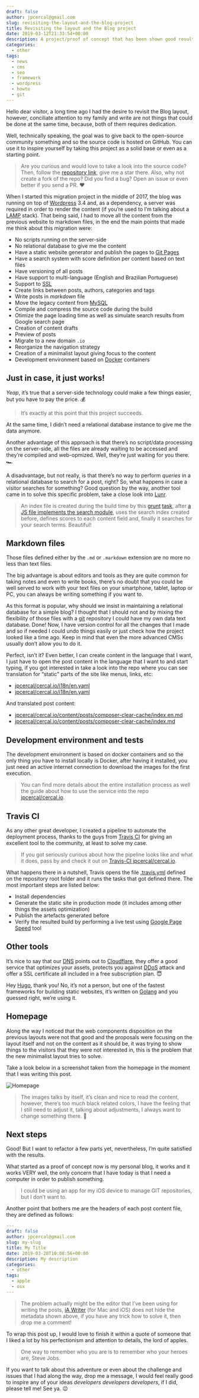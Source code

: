 ```yaml
---
draft: false
author: jpcercal@gmail.com
slug: revisiting-the-layout-and-the-blog-project
title: Revisiting the layout and the Blog project
date: 2019-03-12T21:33:54+00:00
description: A project/proof of concept that has been shown good results, it’s about a migration from a PHP website to a static blog, no server costs anymore and web-optimized. Check out a few implementation details.
categories:
  - other
tags: 
  - news
  - cms
  - seo
  - framework
  - wordpress
  - howto
  - git
---
```


Hello dear visitor, a long time ago I had the desire to revisit the Blog layout, however, conciliate attention to my family and write are not things that could be done at the same time, because, both of them requires dedication.

Well, technically speaking, the goal was to give back to the open-source community something and so the source code is hosted on GitHub. You can use it to inspire yourself by taking this project as a solid base or even as a starting point.

> Are you curious and would love to take a look into the source code? Then, follow the [repository link](https://github.com/jpcercal/cercal.io), give me a star there. Also, why not create a fork of the repo? Did you find a bug? Open an issue or even better if you send a PR. ❤️

When I started this migration project in the middle of 2017, the blog was running on top of [Wordpress](https://wordpress.org/) 3.4 and, as a dependency, a server was required in order to render the content (if you’re used to I’m talking about a [LAMP](https://www.ibm.com/cloud/learn/lamp-stack-explained) stack). That being said, I had to move all the content from the previous website to markdown files, in the end the main points that made me think about this migration were:

- No scripts running on the server-side
- No relational database to give me the content
- Have a static website generator and publish the pages to [Git Pages](https://pages.github.com/)
- Have a search system with score definition per content based on text files
- Have versioning of all posts
- Have support to multi-language (English and Brazilian Portuguese)
- Support to [SSL](https://www.cloudflare.com/learning/ssl/what-is-ssl/)
- Create links between posts, authors, categories and tags
- Write posts in *markdown* file
- Move the legacy content from [MySQL](https://www.mysql.com/)
- Compile and compress the source code during the build
- Otimize the page loading time as well as simulate search results from Google search page
- Creation of content drafts 
- Preview of posts
- Migrate to a new domain `.io`
- Reorganize the navigation strategy
- Creation of a minimalist layout giving focus to the content
- Development environment based on [Docker](https://www.docker.com/) containers

## Just in case, it just works!

*Yeap*, it’s true that a server-side technology could make a few things easier, but you have to pay the price. 💰

> It’s exactly at this point that this project succeeds.

At the same time, I didn’t need a relational database instance to give me the data anymore.

Another advantage of this approach is that there’s no script/data processing on the server-side, all the files are already waiting to be accessed and they’re compiled and web-opmized. Well, they’re just waiting for you there. 🏎

A disadvantage, but not really, is that there’s no way to perform *queries* in a relational database to search for a post,  right? So, what happens in case a visitor searches for something? Good question by the way, another tool came in to solve this specific problem, take a close look into [Lunr](https://lunrjs.com/).

> An index file is created during the build time by this [grunt](https://gruntjs.com/) [task](https://github.com/jpcercal/cercal.io/blob/master/grunt-custom/lunr.js), after [a JS file implements the search module](https://github.com/jpcercal/cercal.io/blob/master/assets/js/search.js), uses the search index created before, defines scores to each content field and, finally it searches for your search terms. Beautiful! 

## Markdown files

Those files defined either by the `.md` or `.markdown` extension are no more no less than text files.

The big advantage is about editors and tools as they are quite common for taking notes and even to write books, there’s no doubt that you could be well served to work with your text files on your smartphone, tablet, laptop or PC, you can always be writing something if you want to.

As this format is popular, why should we insist in maintaining a relational database for a simple blog? I thought that I should not and by mixing the flexibility of those files with a [git](https://git-scm.com/) repository I could have my own data text database. Done! Now, I have version control for all the changes that I made and so if needed I could undo things easily or just check how the project looked like a time ago. Keep in mind that even the more advanced CMSs usually don’t allow you to do it.

Perfect, isn’t it? Even better, I can create content in the language that I want, I just have to open the post content in the language that I want to and start typing, if you got interested in take a look into the repo where you can see translation for “static” parts of the site like menus, links, etc:

- [jpcercal/cercal.io/i18n/en.yaml](https://github.com/jpcercal/cercal.io/blob/master/i18n/en.yaml)
- [jpcercal/cercal.io/i18n/en.yaml](https://github.com/jpcercal/cercal.io/blob/master/i18n/en.yaml)

And translated post content:

- [jpcercal/cercal.io/content/posts/composer-clear-cache/index.en.md](https://github.com/jpcercal/cercal.io/blob/master/content/posts/composer-clear-cache/index.en.md)
- [jpcercal/cercal.io/content/posts/composer-clear-cache/index.md](https://github.com/jpcercal/cercal.io/blob/master/content/posts/composer-clear-cache/index.md)

## Development environment and tests

The development environment is based on docker containers and so the only thing you have to install locally is Docker, after having it installed, you just need an active internet connection to download the images for the first execution.

> You can find more details about the entire installation process as well the guide about how to use the service into the repo [jpcercal/cercal.io](https://github.com/jpcercal/cercal.io/).

## Travis CI

As any other great developer, I created a pipeline to automate the deployment process, thanks to the guys from [Travis CI](https://docs.travis-ci.com/user/for-beginners/) for giving an excellent tool to the community, at least to solve my case.

> If you got seriously curious about how the pipeline looks like and what it does, pass by and check it out on [Travis-CI  jpcercal/cercal.io](https://travis-ci.org/jpcercal/cercal.io).

What happens there in a nutshell, Travis opens the file  [.travis.yml](https://github.com/jpcercal/cercal.io/blob/master/.travis.yml) defined on the repository root folder and it runs the tasks that got defined there. The most important steps are listed below:

- Install dependencies
- Generate the static site in production mode (it includes among other things the assets optimization)
- Publish the artefacts generated before
- Verify the resulted build by performing a live test using [Google Page Speed](https://developers.google.com/speed/pagespeed/insights/) tool

## Other tools

It’s nice to say that our [DNS](https://www.cloudflare.com/learning/dns/what-is-dns/) points out to [Cloudflare](https://www.cloudflare.com/), they offer a good service that optimizes your assets, protects you against [DDoS](https://www.cloudflare.com/learning/ddos/what-is-a-ddos-attack/) attack and offer a SSL certificate all included in a free subscription plan. 😇

Hey [Hugo](https://gohugo.io/), thank you! No, it’s not a person, but one of the fastest frameworks for building static websites, it’s written on [Golang](https://golang.org/) and you guessed right, we’re using it.

## Homepage

Along the way I noticed that the web components disposition on the previous layouts were not that good and the proposals were focusing on the layout itself and not on the content as it should be, it was trying to show things to the visitors that they were not interested in, this is the problem that the new minimalist layout tries to solve.

Take a look below in a screenshot taken from the homepage in the moment that I was writing this post.

![Homepage](homepage.en.png)

> The images talks by itself, it’s clean and nice to read the content, however, there’s too much black related colors, I have the feeling that I still need to adjust it, talking about adjustments, I always want to change something there. 🚀

## Next steps

Good! But I want to refactor a few parts yet, nevertheless, I’m quite satisfied with the results.

What started as a proof of concept now is my personal blog, it works and it works VERY well, the only concern that I have today is that I need a computer in order to publish something.

> I could be using an app for my iOS device to manage GIT repositories, but I don’t want to.

Another point that bothers me are the headers of each post content file, they are defined as follows:

```yaml
---
draft: false
author: jpcercal@gmail.com
slug: my-slug
title: My Title
date: 2019-03-20T10:08:56+00:00
description: My description
categories:
  - other
tags: 
  - apple
  - osx
---
```

> The problem actually might be the editor that I’ve been using for writing the posts, [iA Writer](https://ia.net/writer) (for Mac and iOS) does not hide the metadata shown above, if you have any trick how to solve it, then drop me a comment!

To wrap this post up, I would love to finish it within a quote of someone that I liked a lot by his perfectionism and attention to details, the lord of apples.

> One way to remember who you are is to remember who your heroes are, Steve Jobs.

If you want to talk about this adventure or even about the challenge and issues that I had along the way, drop me a message, I would feel really good to inspire any of your ideas *developers developers developers*, if I did, please tell me! See ya. 😉

